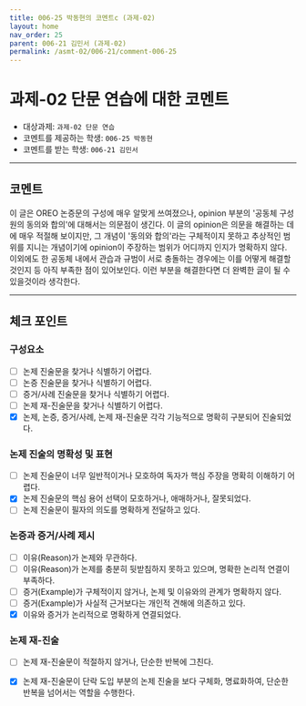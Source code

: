 ```yaml
---
title: 006-25 박동현의 코멘트c (과제-02) 
layout: home
nav_order: 25
parent: 006-21 김민서 (과제-02)
permalink: /asmt-02/006-21/comment-006-25
---
```


# 과제-02 단문 연습에 대한 코멘트

- 대상과제: `과제-02 단문 연습`
- 코멘트를 제공하는 학생: `006-25 박동현` 
- 코멘트를 받는 학생: `006-21 김민서` 

---

## 코멘트

이 글은 OREO 논증문의 구성에 매우 알맞게 쓰여졌으나, opinion 부분의 '공동체 구성원의 동의와 합의'에 대해서는 의문점이 생긴다. 이 글의 opinion은 의문을 해결하는 데에 매우 적절해 보이지만, 그 개념이 '동의와 합의'라는 구체적이지 못하고 추상적인 범위를 지니는 개념이기에 opinion이 주장하는 범위가 어디까지 인지가 명확하지 않다. 이외에도 한 공동체 내에서 관습과 규범이 서로 충돌하는 경우에는 이를 어떻게 해결할것인지 등 아직 부족한 점이 있어보인다. 이런 부분을 해결한다면 더 완벽한 글이 될 수 있을것이라 생각한다.

---

## 체크 포인트

### **구성요소**
- [ ] 논제 진술문을 찾거나 식별하기 어렵다.
- [ ] 논증 진술문을 찾거나 식별하기 어렵다.
- [ ] 증거/사례 진술문을 찾거나 식별하기 어렵다.
- [ ] 논제 재-진술문을 찾거나 식별하기 어렵다.
- [x] 논제, 논증, 증거/사례, 논제 재-진술문 각각 기능적으로 명확히 구분되어 진술되었다.

### **논제 진술의 명확성 및 표현**  
- [ ] 논제 진술문이 너무 일반적이거나 모호하여 독자가 핵심 주장을 명확히 이해하기 어렵다.  
- [x] 논제 진술문의 핵심 용어 선택이 모호하거나, 애매하거나, 잘못되었다.  
- [ ] 논제 진술문이 필자의 의도를 명확하게 전달하고 있다.  

### **논증과 증거/사례 제시**  
- [ ] 이유(Reason)가 논제와 무관하다.
- [ ] 이유(Reason)가 논제를 충분히 뒷받침하지 못하고 있으며, 명확한 논리적 연결이 부족하다.  
- [ ] 증거(Example)가 구체적이지 않거나, 논제 및 이유와의 관계가 명확하지 않다. 
- [ ] 증거(Example)가 사실적 근거보다는 개인적 견해에 의존하고 있다.  
- [x] 이유와 증거가 논리적으로 명확하게 연결되었다.  

### **논제 재-진술** 
- [ ] 논제 재-진술문이 적절하지 않거나, 단순한 반복에 그친다.   
- [x] 논제 재-진술문이 단락 도입 부분의 논제 진술을 보다 구체화, 명료화하여, 단순한 반복을 넘어서는 역할을 수행한다.  

